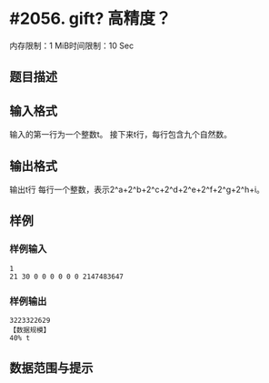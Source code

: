 # #2056. gift? 高精度？

内存限制：1 MiB时间限制：10 Sec

## 题目描述

## 输入格式

输入的第一行为一个整数t。
接下来t行，每行包含九个自然数。
 

## 输出格式

输出t行
每行一个整数，表示2^a+2^b+2^c+2^d+2^e+2^f+2^g+2^h+i。

## 样例

### 样例输入

    
    1
    21 30 0 0 0 0 0 0 2147483647
    
    

### 样例输出

    
    3223322629
    【数据规模】
    40% t
    

## 数据范围与提示
